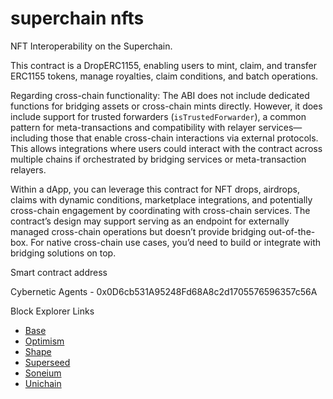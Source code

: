 # superchain nfts

NFT Interoperability on the Superchain.

This contract is a DropERC1155, enabling users to mint, claim, and transfer ERC1155 tokens, manage royalties, claim conditions, and batch operations. 

Regarding cross-chain functionality: The ABI does not include dedicated functions for bridging assets or cross-chain mints directly. However, it does include support for trusted forwarders (`isTrustedForwarder`), a common pattern for meta-transactions and compatibility with relayer services—including those that enable cross-chain interactions via external protocols. This allows integrations where users could interact with the contract across multiple chains if orchestrated by bridging services or meta-transaction relayers.

Within a dApp, you can leverage this contract for NFT drops, airdrops, claims with dynamic conditions, marketplace integrations, and potentially cross-chain engagement by coordinating with cross-chain services. The contract’s design may support serving as an endpoint for externally managed cross-chain operations but doesn’t provide bridging out-of-the-box. For native cross-chain use cases, you’d need to build or integrate with bridging solutions on top.

Smart contract address

Cybernetic Agents - 0x0D6cb531A95248Fd68A8c2d1705576596357c56A

Block Explorer Links

- [Base](https://base.blockscout.com/address/0x0D6cb531A95248Fd68A8c2d1705576596357c56A)
- [Optimism](https://optimistic.etherscan.io/address/0x0D6cb531A95248Fd68A8c2d1705576596357c56A)
- [Shape](https://shapescan.xyz/address/0x0D6cb531A95248Fd68A8c2d1705576596357c56A)
- [Superseed](https://explorer-superseed-mainnet-0.t.conduit.xyz/address/0x0D6cb531A95248Fd68A8c2d1705576596357c56A)
- [Soneium](https://soneium.blockscout.com/address/0x0D6cb531A95248Fd68A8c2d1705576596357c56A)
- [Unichain](https://unichain.blockscout.com/address/0x0D6cb531A95248Fd68A8c2d1705576596357c56A)
